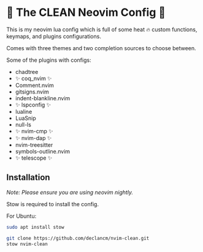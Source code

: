 # 🧼 The CLEAN Neovim Config 🧼

This is my neovim lua config which is full of some heat 🔥 custom functions, 
keymaps, and plugins configurations.

Comes with three themes and two completion sources to choose between.

Some of the plugins with configs:
* chadtree
* ✨ coq_nvim ✨
* Comment.nvim
* gitsigns.nvim
* indent-blankline.nvim
* ✨ lspconfig ✨
* lualine
* LuaSnip
* null-ls
* ✨ nvim-cmp ✨
* ✨ nvim-dap ✨
* nvim-treesitter
* symbols-outline.nvim
* ✨ telescope ✨

## Installation

_Note: Please ensure you are using neovim nightly._

Stow is required to install the config.

For Ubuntu:
```bash
sudo apt install stow
```

```bash
git clone https://github.com/declancm/nvim-clean.git
stow nvim-clean
```
